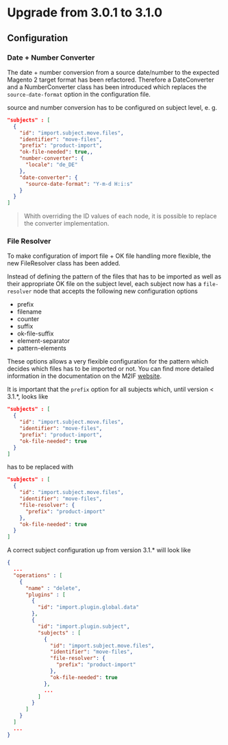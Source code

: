 # Upgrade from 3.0.1 to 3.1.0

## Configuration

### Date + Number Converter

The date + number conversion from a source date/number to the expected Magento 2 target format has been refactored.
Therefore a DateConverter and a NumberConverter class has been introduced which replaces the `source-date-format` 
option in the configuration file.

source and number conversion has to be configured on subject level, e. g.

```json
"subjects" : [
  {
    "id": "import.subject.move.files",
    "identifier": "move-files",
    "prefix": "product-import",
    "ok-file-needed": true,,
    "number-converter": {
      "locale": "de_DE"
    },
    "date-converter": {
      "source-date-format": "Y-m-d H:i:s"
    }
  }
]
```

> Whith overriding the ID values of each node, it is possible to replace the converter implementation.

### File Resolver

To make configuration of import file + OK file handling more flexible, the new FileResolver class has been added.

Instead of defining the pattern of the files that has to be imported as well as their appropriate OK file on the
subject level, each subject now has a `file-resolver` node that accepts the following new configuration options

* prefix
* filename
* counter
* suffix
* ok-file-suffix
* element-separator
* pattern-elements

These options allows a very flexible configuration for the pattern which decides which files has to be imported 
or not. You can find more detailed information in the documentation on the M2IF [website](http://www.m2if.com).

It is important that the `prefix` option for all subjects which, until version < 3.1.*, looks like 

```json
"subjects" : [
  {
    "id": "import.subject.move.files",
    "identifier": "move-files",
    "prefix": "product-import",
    "ok-file-needed": true
  }
]
```

has to be replaced with 

```json
"subjects" : [
  {
    "id": "import.subject.move.files",
    "identifier": "move-files",
    "file-resolver": {
      "prefix": "product-import"
    },
    "ok-file-needed": true
  }
]
```

A correct subject configuration up from version 3.1.* will look like 

```json
{
  ...
  "operations" : [
    {
      "name" : "delete",
      "plugins" : [
        {
          "id": "import.plugin.global.data"
        },
        {
          "id": "import.plugin.subject",
          "subjects" : [
            {
              "id": "import.subject.move.files",
              "identifier": "move-files",
              "file-resolver": {
                "prefix": "product-import"
              },
              "ok-file-needed": true
            },
            ...
          ]
        }
      ]
    }
  ]
  ...
}
```